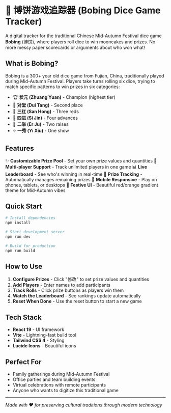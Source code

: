 # 🎲 博饼游戏追踪器 (Bobing Dice Game Tracker)

A digital tracker for the traditional Chinese Mid-Autumn Festival dice game **Bobing** (博饼), where players roll dice to win mooncakes and prizes. No more messy paper scorecards or arguments about who won what!

## What is Bobing?

Bobing is a 300+ year old dice game from Fujian, China, traditionally played during Mid-Autumn Festival. Players take turns rolling six dice, trying to match specific patterns to win prizes in six categories:

- 🏆 **状元 (Zhuang Yuan)** - Champion (highest tier)
- 🥈 **对堂 (Dui Tang)** - Second place
- 🥉 **三红 (San Hong)** - Three reds
- 🎯 **四进 (Si Jin)** - Four advances
- 🎊 **二举 (Er Ju)** - Two raises
- ⭐ **一秀 (Yi Xiu)** - One show

## Features

✨ **Customizable Prize Pool** - Set your own prize values and quantities
👥 **Multi-player Support** - Track unlimited players in one game
📊 **Live Leaderboard** - See who's winning in real-time
🔄 **Prize Tracking** - Automatically manages remaining prizes
📱 **Mobile Responsive** - Play on phones, tablets, or desktops
🎨 **Festive UI** - Beautiful red/orange gradient theme for Mid-Autumn vibes

## Quick Start

```bash
# Install dependencies
npm install

# Start development server
npm run dev

# Build for production
npm run build
```

## How to Use

1. **Configure Prizes** - Click "修改" to set prize values and quantities
2. **Add Players** - Enter names to add participants
3. **Track Rolls** - Click prize buttons as players win them
4. **Watch the Leaderboard** - See rankings update automatically
5. **Reset When Done** - Use the reset button to start a new game

## Tech Stack

- **React 19** - UI framework
- **Vite** - Lightning-fast build tool
- **Tailwind CSS 4** - Styling
- **Lucide Icons** - Beautiful icons

## Perfect For

- Family gatherings during Mid-Autumn Festival
- Office parties and team building events
- Virtual celebrations with remote participants
- Anyone who wants to digitize this traditional game

---

*Made with ❤️ for preserving cultural traditions through modern technology*
